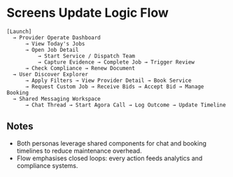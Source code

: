 # Screens Update Logic Flow

```
[Launch]
  → Provider Operate Dashboard
      → View Today's Jobs
      → Open Job Detail
          → Start Service / Dispatch Team
          → Capture Evidence → Complete Job → Trigger Review
      → Check Compliance → Renew Document
  → User Discover Explorer
      → Apply Filters → View Provider Detail → Book Service
      → Request Custom Job → Receive Bids → Accept Bid → Manage Booking
  → Shared Messaging Workspace
      → Chat Thread → Start Agora Call → Log Outcome → Update Timeline
```

## Notes
- Both personas leverage shared components for chat and booking timelines to reduce maintenance overhead.
- Flow emphasises closed loops: every action feeds analytics and compliance systems.
